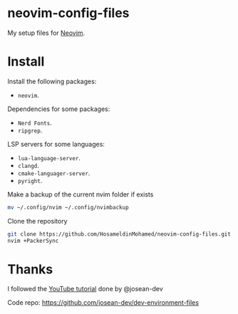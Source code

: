 # neovim-config-files

My setup files for [Neovim](https://neovim.io/).

# Install

Install the following packages:

- `neovim`.

Dependencies for some packages:

- `Nerd Fonts`.
- `ripgrep`.

LSP servers for some languages:

- `lua-language-server`.
- `clangd`.
- `cmake-languager-server`.
- `pyright`.

Make a backup of the current nvim folder if exists

```bash
mv ~/.config/nvim ~/.config/nvimbackup
```

Clone the repository

```bash
git clone https://github.com/HosameldinMohamed/neovim-config-files.git ~/.config/nvim
nvim +PackerSync
```

# Thanks

I followed the [YouTube tutorial](https://www.youtube.com/watch?v=vdn_pKJUda8) done by @josean-dev

Code repo: https://github.com/josean-dev/dev-environment-files
